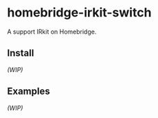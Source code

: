 # homebridge-irkit-switch

A support IRkit on Homebridge.

## Install

_(WIP)_

## Examples

_(WIP)_
